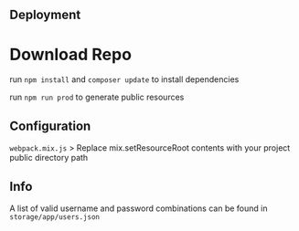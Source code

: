 ## Deployment

# Download Repo
run `npm install` and `composer update` to install dependencies

run `npm run prod` to generate public resources

## Configuration

`webpack.mix.js` > Replace mix.setResourceRoot contents with your project public directory path

## Info

A list of valid username and password combinations can be found in `storage/app/users.json`